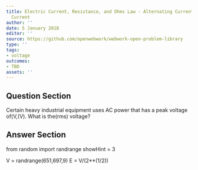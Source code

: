 ```yaml
---
title: Electric Current, Resistance, and Ohms Law - Alternating Current versus Direct
  Current
author: ''
date: 5 January 2018
editor: ''
source: https://github.com/openwebwork/webwork-open-problem-library
type: ''
tags:
- voltage
outcomes:
- TBD
assets: ''
---
```


## Question Section 

Certain heavy industrial equipment uses AC power that has a peak voltage of(V,(V). What is the(rms) voltage?



## Answer Section

from random import randrange
showHint = 3


V = randrange(651,697,9)
E = V/(2**(1/2))